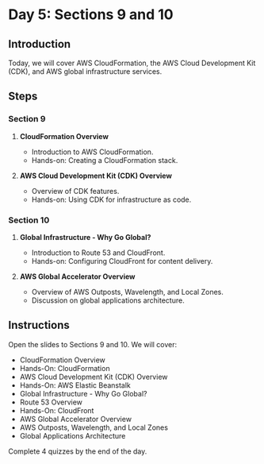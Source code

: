 # Day 5: Sections 9 and 10

## Introduction

Today, we will cover AWS CloudFormation, the AWS Cloud Development Kit (CDK), and AWS global infrastructure services.

## Steps

### Section 9

1. **CloudFormation Overview**

   - Introduction to AWS CloudFormation.
   - Hands-on: Creating a CloudFormation stack.

2. **AWS Cloud Development Kit (CDK) Overview**
   - Overview of CDK features.
   - Hands-on: Using CDK for infrastructure as code.

### Section 10

1. **Global Infrastructure - Why Go Global?**

   - Introduction to Route 53 and CloudFront.
   - Hands-on: Configuring CloudFront for content delivery.

2. **AWS Global Accelerator Overview**
   - Overview of AWS Outposts, Wavelength, and Local Zones.
   - Discussion on global applications architecture.

## Instructions

Open the slides to Sections 9 and 10. We will cover:

- CloudFormation Overview
- Hands-On: CloudFormation
- AWS Cloud Development Kit (CDK) Overview
- Hands-On: AWS Elastic Beanstalk
- Global Infrastructure - Why Go Global?
- Route 53 Overview
- Hands-On: CloudFront
- AWS Global Accelerator Overview
- AWS Outposts, Wavelength, and Local Zones
- Global Applications Architecture

Complete 4 quizzes by the end of the day.
